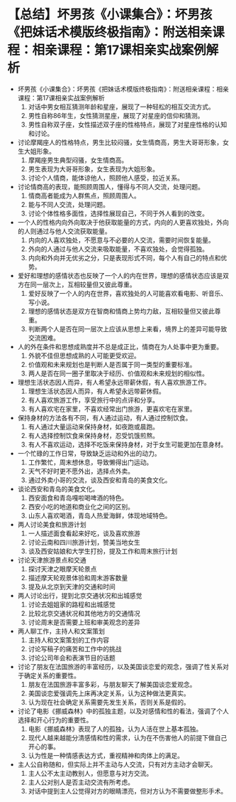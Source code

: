 # 【总结】坏男孩《小课集合》：坏男孩《把妹话术模版终极指南》：附送相亲课程：相亲课程：第17课相亲实战案例解析

-   坏男孩《小课集合》：坏男孩《把妹话术模版终极指南》：附送相亲课程：相亲课程：第17课相亲实战案例解析
    1.  对话中男女相互猜测年龄和星座，展现了一种轻松的相互交流方式。
    2.  男性自称86年生，女性猜测星座，展现了对星座的信仰和猜测。
    3.  男性自称双子座，女性描述双子座的性格特点，展现了对星座性格的认知和讨论。
-   讨论摩羯座人的性格特点，男生比较闷骚，女生情商高，男生大哥哥形象，女生大姐形象。
    1.  摩羯座男生典型闷骚，女生情商高。
    2.  男生表现为大哥哥形象，女生表现为大姐形象。
    3.  讨论个人情商，能体谅他人，照顾他人感受，拉近关系。
-   讨论情商高的表现，能照顾周围人，懂得与不同人交流，处理问题。
    1.  情商高者能成为人群焦点，照顾周围人。
    2.  能与不同人交流，处理问题。
    3.  讨论个体性格多面性，选择性展现自己，不同于外人看到的改变。
-   一个人的性格内向外向取决于他获取能量的方式，内向的人更喜欢独处，外向的人则通过与他人交流获取能量。
    1.  内向的人喜欢独处，不愿意与不必要的人交流，需要时间恢复能量。
    2.  外向的人通过与他人交流来吸取能量，不喜欢独处，会觉得孤独。
    3.  内向和外向并无优劣之分，只是表现形式不同，每个人有自己的特点和优势。
-   爱好和理想的感情状态也反映了一个人的内在世界，理想的感情状态应该是双方在同一层次上，互相较量但又彼此尊重。
    1.  爱好反映了一个人的内在世界，喜欢独处的人可能喜欢看电影、听音乐、写小说。
    2.  理想的感情状态是双方在智商和情商上势均力敌，互相较量但又彼此尊重。
    3.  判断两个人是否在同一层次上应该从思想上来看，境界上的差异可能导致交流困难。
-   人的外在条件和思想成熟度并不总是成正比，情商在为人处事中更为重要。
    1.  外貌不佳但思想成熟的人可能更受欢迎。
    2.  价值观和未来规划也是判断人是否属于同一类型的重要标准。
    3.  两人是否在同一圈子里取决于经历、价值观和未来规划的相似性。
-   理想生活状态因人而异，有人希望永远带薪休假，有人喜欢旅游工作。
    1.  理想生活状态因人而异，有人希望永远带薪休假。
    2.  有人喜欢旅游工作，享受旅行中的点评和分享。
    3.  有人喜欢宅在家里，不喜欢经常出门旅游，更喜欢宅在家里。
-   保持身材的方法各有不同，有人通过运动，有人通过控制饮食。
    1.  有人通过大量运动来保持身材，如夜跑或晨跑。
    2.  有人选择控制饮食来保持身材，忍受饥饿煎熬。
    3.  有人不喜欢运动，选择不吃饭来保持身材，对于女生可能更加在意身材。
-   一个忙碌的工作日常，导致缺乏运动和外出的动力。
    1.  工作繁忙，周末想休息，导致懒得出门运动。
    2.  天气不好时更不愿外出，选择点外卖。
    3.  通过外卖小哥的交流，谈及西安和青岛的美食文化。
-   谈论西安和青岛的美食文化。
    1.  西安面食和青岛嘎啦喝啤酒的特色。
    2.  西安小吃的地道和商业化之间的区别。
    3.  山东人喜欢喝酒，青岛人热爱海鲜，体现地域特色。
-   两人讨论美食和旅游计划
    1.  一人描述面食看起来好吃，谈及喜欢旅游
    2.  讨论云南和四川旅游计划，赞美当地女生
    3.  谈及西安姑娘和大学生打扮，提及工作和周末旅行计划
-   讨论天津旅游景点和交通
    1.  探讨天津之眼摩天轮景点
    2.  描述摩天轮观景体验和周末游客数量
    3.  提及从北京到天津的交通和时间
-   两人讨论出行，提到北京交通状况和出城感觉
    1.  讨论去姐姐家的路程和出城感觉
    2.  比较北京交通状况和其他地方的交通情况
    3.  讨论周末是否需要上班和审美观念的差异
-   两人聊工作，主持人和文案策划
    1.  主持人和文案策划的工作内容
    2.  讨论写稿子的痛苦和工作中的挑战
    3.  讨论公司年会和表演节目的话题
-   讨论了朋友在法国旅游的丰富经历，以及美国谈恋爱的观念，强调了性关系对于确定关系的重要性。
    1.  朋友在法国旅游丰富多彩，与朋友聊天了解美国谈恋爱观念。
    2.  美国谈恋爱强调先上床再决定关系，认为这种做法更真实。
    3.  认为现在社会确定关系需要先发生关系，否则关系是假的。
-   讨论了电影《挪威森林》中的孤独主题，以及对感情和性的看法，强调了个人选择和开心行为的重要性。
    1.  电影《挪威森林》表现了人的孤独，认为人活在世上基本孤独。
    2.  现代人越来越能分清感情和性的需求，认为在不伤害他人的前提下做自己开心的事。
    3.  认为性是一种情感表达方式，重视精神和肉体上的满足。
-   主人公自称随和，但实际上并不主动与人交流，只有对方主动才会聊天。
    1.  主人公不太主动教别人，但愿意与对方交流。
    2.  主人公对别人是否主动交流有所考虑。
    3.  对话中提到主人公觉得对方的眼睛漂亮，但对方认为不需要做整形手术。